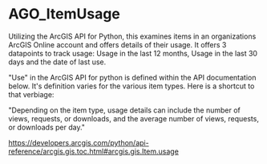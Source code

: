 # AGO_ItemUsage
Utilizing the ArcGIS API for Python, this examines items in an organizations ArcGIS Online account and offers details of their usage.
It offers 3 datapoints to track usage: Usage in the last 12 months, Usage in the last 30 days and the date of last use.

"Use" in the ArcGIS API for python is defined within the API documentation below. It's definition varies for the various item types. Here is a shortcut to that verbiage:

"Depending on the item type, usage details can include the number of views, requests, or downloads, and the average number of views, requests, or downloads per day."

https://developers.arcgis.com/python/api-reference/arcgis.gis.toc.html#arcgis.gis.Item.usage
